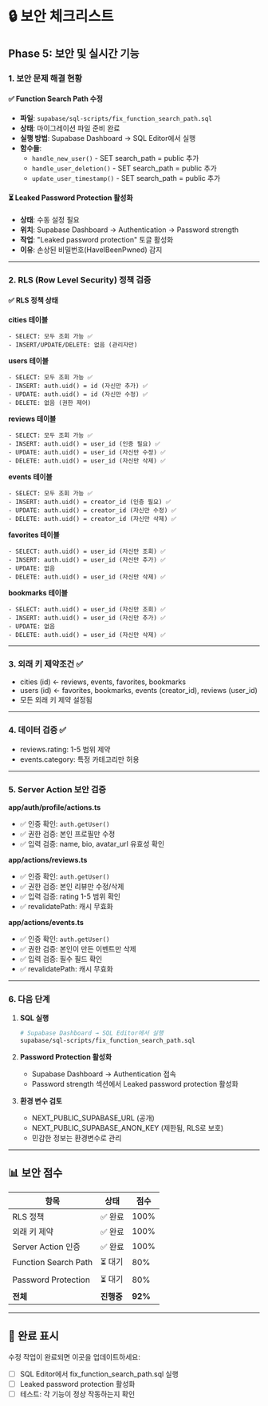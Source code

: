 # 🔒 보안 체크리스트

## Phase 5: 보안 및 실시간 기능

### 1. 보안 문제 해결 현황

#### ✅ Function Search Path 수정
- **파일**: `supabase/sql-scripts/fix_function_search_path.sql`
- **상태**: 마이그레이션 파일 준비 완료
- **실행 방법**: Supabase Dashboard → SQL Editor에서 실행
- **함수들**:
  - `handle_new_user()` - SET search_path = public 추가
  - `handle_user_deletion()` - SET search_path = public 추가
  - `update_user_timestamp()` - SET search_path = public 추가

#### ⏳ Leaked Password Protection 활성화
- **상태**: 수동 설정 필요
- **위치**: Supabase Dashboard → Authentication → Password strength
- **작업**: "Leaked password protection" 토글 활성화
- **이유**: 손상된 비밀번호(HaveIBeenPwned) 감지

---

### 2. RLS (Row Level Security) 정책 검증

#### ✅ RLS 정책 상태

**cities 테이블**
```
- SELECT: 모두 조회 가능 ✅
- INSERT/UPDATE/DELETE: 없음 (관리자만)
```

**users 테이블**
```
- SELECT: 모두 조회 가능 ✅
- INSERT: auth.uid() = id (자신만 추가) ✅
- UPDATE: auth.uid() = id (자신만 수정) ✅
- DELETE: 없음 (권한 제어)
```

**reviews 테이블**
```
- SELECT: 모두 조회 가능 ✅
- INSERT: auth.uid() = user_id (인증 필요) ✅
- UPDATE: auth.uid() = user_id (자신만 수정) ✅
- DELETE: auth.uid() = user_id (자신만 삭제) ✅
```

**events 테이블**
```
- SELECT: 모두 조회 가능 ✅
- INSERT: auth.uid() = creator_id (인증 필요) ✅
- UPDATE: auth.uid() = creator_id (자신만 수정) ✅
- DELETE: auth.uid() = creator_id (자신만 삭제) ✅
```

**favorites 테이블**
```
- SELECT: auth.uid() = user_id (자신만 조회) ✅
- INSERT: auth.uid() = user_id (자신만 추가) ✅
- UPDATE: 없음
- DELETE: auth.uid() = user_id (자신만 삭제) ✅
```

**bookmarks 테이블**
```
- SELECT: auth.uid() = user_id (자신만 조회) ✅
- INSERT: auth.uid() = user_id (자신만 추가) ✅
- UPDATE: 없음
- DELETE: auth.uid() = user_id (자신만 삭제) ✅
```

---

### 3. 외래 키 제약조건 ✅
- cities (id) ← reviews, events, favorites, bookmarks
- users (id) ← favorites, bookmarks, events (creator_id), reviews (user_id)
- 모든 외래 키 제약 설정됨

---

### 4. 데이터 검증 ✅
- reviews.rating: 1-5 범위 제약
- events.category: 특정 카테고리만 허용

---

### 5. Server Action 보안 검증

**app/auth/profile/actions.ts**
- ✅ 인증 확인: `auth.getUser()`
- ✅ 권한 검증: 본인 프로필만 수정
- ✅ 입력 검증: name, bio, avatar_url 유효성 확인

**app/actions/reviews.ts**
- ✅ 인증 확인: `auth.getUser()`
- ✅ 권한 검증: 본인 리뷰만 수정/삭제
- ✅ 입력 검증: rating 1-5 범위 확인
- ✅ revalidatePath: 캐시 무효화

**app/actions/events.ts**
- ✅ 인증 확인: `auth.getUser()`
- ✅ 권한 검증: 본인이 만든 이벤트만 삭제
- ✅ 입력 검증: 필수 필드 확인
- ✅ revalidatePath: 캐시 무효화

---

### 6. 다음 단계

1. **SQL 실행**
   ```bash
   # Supabase Dashboard → SQL Editor에서 실행
   supabase/sql-scripts/fix_function_search_path.sql
   ```

2. **Password Protection 활성화**
   - Supabase Dashboard → Authentication 접속
   - Password strength 섹션에서 Leaked password protection 활성화

3. **환경 변수 검토**
   - NEXT_PUBLIC_SUPABASE_URL (공개)
   - NEXT_PUBLIC_SUPABASE_ANON_KEY (제한됨, RLS로 보호)
   - 민감한 정보는 환경변수로 관리

---

## 📊 보안 점수

| 항목 | 상태 | 점수 |
|------|------|------|
| RLS 정책 | ✅ 완료 | 100% |
| 외래 키 제약 | ✅ 완료 | 100% |
| Server Action 인증 | ✅ 완료 | 100% |
| Function Search Path | ⏳ 대기 | 80% |
| Password Protection | ⏳ 대기 | 80% |
| **전체** | **진행중** | **92%** |

---

## 🚀 완료 표시

수정 작업이 완료되면 이곳을 업데이트하세요:

- [ ] SQL Editor에서 fix_function_search_path.sql 실행
- [ ] Leaked password protection 활성화
- [ ] 테스트: 각 기능이 정상 작동하는지 확인
